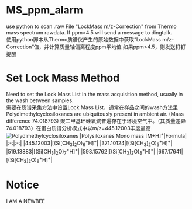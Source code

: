 # MS_ppm_alarm
use python to scan .raw File "LockMass m/z-Correction" from Thermo mass spectrum rawdata. If ppm>4.5 will send a message to dingtalk.  
使用python脚本从Thermo质谱仪产生的原始数据中获取“LockMass m/z-Correction”值，并计算质量轴偏离程度ppm平均值
如果ppm>4.5，则发送钉钉提醒
# Set Lock Mass Method
Need to set the Lock Mass List in the mass acquisition method, usually in the wash between samples.  
需要在质谱采集方法中设置Lock Mass List，通常在样品之间的wash方法里  
Polydimethylcyclosiloxanes are ubiquitously present in ambient air. \(Mass difference 74.018793\)
聚二甲基环硅氧烷普遍存在于环境空气中。（其质量差异74.018793）在蛋白质谱分析模式中以m/z=445.12003丰度最高
![Polydimethylcyclosiloxanes](http://www.proteomicsresource.washington.edu/images/esi_background_02.png)
|Polysiloxanes Mono mass \[M+H\]<sup>+</sup>|Formula|
|:-:|:-:|
|445.12003|\[\(Si\[CH<sub>3</sub>\]<sub>2</sub>O\)<sub>6</sub><sup>+</sup>H\]<sup>+</sup>|
|371.10124|\[\(Si\[CH<sub>3</sub>\]<sub>2</sub>O\)<sub>5</sub><sup>+</sup>H\]<sup>+</sup>|
|519.13883|\[\(Si\[CH<sub>3</sub>\]<sub>2</sub>O\)<sub>7</sub><sup>+</sup>H\]<sup>+</sup>|
|593.15762|\[\(Si\[CH<sub>3</sub>\]<sub>2</sub>O\)<sub>8</sub><sup>+</sup>H\]<sup>+</sup>|
|667.17641|\[\(Si\[CH<sub>3</sub>\]<sub>2</sub>O\)<sub>9</sub><sup>+</sup>H\]<sup>+</sup>|
# Notice
I AM A NEWBEE
